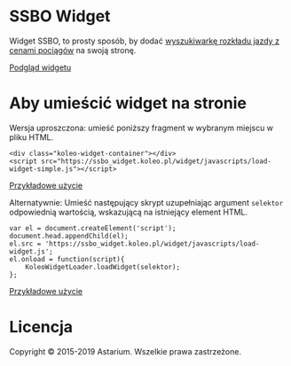 # SSBO Widget

Widget SSBO, to prosty sposób, by dodać [wyszukiwarkę rozkładu jazdy z cenami pociągów](https://koleo.pl) na swoją stronę.

[Podgląd widgetu](https://ssbo_widget.koleo.pl)

# Aby umieścić widget na stronie
Wersja uproszczona: umieść poniższy fragment w wybranym miejscu w pliku HTML.
```
<div class="koleo-widget-container"></div>
<script src="https://ssbo_widget.koleo.pl/widget/javascripts/load-widget-simple.js"></script>
```
[Przykładowe użycie](https://ssbo_widget.koleo.pl/example_embed_simple.html)

Alternatywnie: Umieść następujący skrypt uzupełniając argument `selektor` odpowiednią wartością, wskazującą na istniejący element HTML.
```
var el = document.createElement('script');
document.head.appendChild(el);
el.src = 'https://ssbo_widget.koleo.pl/widget/javascripts/load-widget.js';
el.onload = function(script){
    KoleoWidgetLoader.loadWidget(selektor);
};
```

[Przykładowe użycie](https://ssbo_widget.koleo.pl/example_embed.html)

# Licencja

Copyright © 2015-2019 Astarium. Wszelkie prawa zastrzeżone. 
